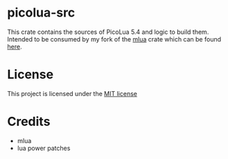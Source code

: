 # picolua-src

This crate contains the sources of PicoLua 5.4 and logic to build them.
Intended to be consumed by my fork of the [mlua](https://crates.io/crates/mlua) crate which can be found [here](https://github.com/EliseZeroTwo/picolua-src).

# License

This project is licensed under the [MIT license](http://opensource.org/licenses/MIT)


# Credits

* mlua
* lua power patches